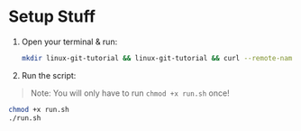 # Setup Stuff
1. Open your terminal & run:
    ```bash
    mkdir linux-git-tutorial && linux-git-tutorial && curl --remote-name-all https://raw.githubusercontent.com/Ashleyc417/si/main/cpsc131/week3/day1/linux-git-tutorial/{run.sh} ``

2.  Run the script:
   > Note: You will only have to run `chmod +x run.sh` once!
   ```bash
   chmod +x run.sh
   ./run.sh
   ```
